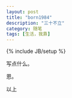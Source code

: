 ```yaml
---
layout: post
title: "born1984"
description: "三十不立"
category: 随笔
tags: [生活，我靠]
---
```

{% include JB/setup %}

写点什么。

恩。

以上
